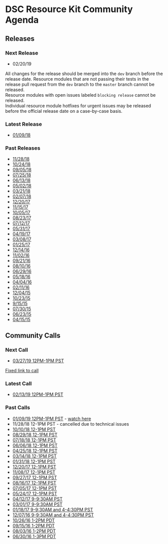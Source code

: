 # DSC Resource Kit Community Agenda

## Releases

### Next Release

- 02/20/19

All changes for the release should be merged into the `dev` branch before the release date. 
Resource modules that are not passing their tests in the release pull request from the `dev` branch to the `master` branch cannot be released.  
Resource modules with open issues labeled `blocking release` cannot be released.  
Individual resource module hotfixes for urgent issues may be released before the official release date on a case-by-case basis.  

### Latest Release

- [01/09/18](https://blogs.msdn.microsoft.com/powershell/2019/01/09/dsc-resource-kit-release-january-2019/)

### Past Releases

- [11/28/18](https://blogs.msdn.microsoft.com/powershell/2018/11/28/dsc-resource-kit-release-november-2018/)
- [10/24/18](https://blogs.msdn.microsoft.com/powershell/2018/10/25/dsc-resource-kit-release-october-2018/)
- [09/05/18](https://blogs.msdn.microsoft.com/powershell/2018/09/05/dsc-resource-kit-release-september-2018/)
- [07/25/18](https://blogs.msdn.microsoft.com/powershell/2018/07/25/dsc-resource-kit-release-july-2018/)
- [06/13/18](https://blogs.msdn.microsoft.com/powershell/2018/06/13/dsc-resource-kit-release-june-2018/)
- [05/02/18](https://blogs.msdn.microsoft.com/powershell/2018/05/02/dsc-resource-kit-release-may-2018/)
- [03/21/18](https://blogs.msdn.microsoft.com/powershell/2018/03/21/dsc-resource-kit-release-march-2018/)
- [02/07/18](https://blogs.msdn.microsoft.com/powershell/2018/02/07/dsc-resource-kit-release-february-2018/)
- [12/20/17](https://blogs.msdn.microsoft.com/powershell/2017/12/20/dsc-resource-kit-release-december-2017/)
- [11/15/17](https://blogs.msdn.microsoft.com/powershell/2017/11/15/dsc-resource-kit-release-november-2017/)
- [10/05/17](https://blogs.msdn.microsoft.com/powershell/2017/10/05/dsc-resource-kit-release-october-2017/)
- [08/23/17](https://blogs.msdn.microsoft.com/powershell/2017/08/23/dsc-resource-kit-release-august-2017/)
- [07/12/17](https://blogs.msdn.microsoft.com/powershell/2017/07/12/dsc-resource-kit-release-july-2017/)
- [05/31/17](https://blogs.msdn.microsoft.com/powershell/2017/05/31/dsc-resource-kit-release-may-2017/)
- [04/19/17](https://blogs.msdn.microsoft.com/powershell/2017/04/19/dsc-resource-kit-release-april-2017/)
- [03/08/17](https://blogs.msdn.microsoft.com/powershell/2017/03/08/dsc-resource-kit-release-march-2017/)
- [01/25/17](https://blogs.msdn.microsoft.com/powershell/2017/01/25/dsc-resource-kit-release-january-2017/)
- [12/14/16](https://blogs.msdn.microsoft.com/powershell/2016/12/14/dsc-resource-kit-release-december-2016/)
- [11/02/16](https://blogs.msdn.microsoft.com/powershell/2016/11/02/dsc-resource-kit-november-2016-release/)
- [09/21/16](https://blogs.msdn.microsoft.com/powershell/2016/09/21/dsc-resource-kit-september-release/)
- [08/10/16](https://blogs.msdn.microsoft.com/powershell/2016/08/10/dsc-resource-kit-august-release/)
- [06/29/16](https://blogs.msdn.microsoft.com/powershell/2016/06/29/dsc-resource-kit-june-release/)
- [05/18/16](https://blogs.msdn.microsoft.com/powershell/2016/05/18/dsc-resource-kit-anniversary-release/)
- [04/04/16](https://blogs.msdn.microsoft.com/powershell/2016/04/04/dsc-resource-kit-update/)
- [02/11/16](https://blogs.msdn.microsoft.com/powershell/2016/02/11/dsc-resource-kit-gets-even-bigger/)
- [12/04/15](https://blogs.msdn.microsoft.com/powershell/2015/12/04/recent-updates-to-dsc-resource-kit/)
- [10/23/15](https://blogs.msdn.microsoft.com/powershell/2015/10/23/dsc-resource-kit-updates-are-here/)
- [9/15/15](https://blogs.msdn.microsoft.com/powershell/2015/09/15/updated-dsc-resource-kit-available-in-the-powershell-gallery/)
- [07/30/15](https://blogs.msdn.microsoft.com/powershell/2015/07/30/whats-new-in-dsc-resource-kit/)
- [06/23/15](https://blogs.msdn.microsoft.com/powershell/2015/06/23/dsc-resource-kit-flourishes-as-open-source/)
- [04/15/15](https://blogs.msdn.microsoft.com/powershell/2015/04/27/dsc-resource-kit-moved-to-github/)

## Community Calls

### Next Call

- [03/27/19 12PM-1PM PST](https://github.com/PowerShell/DscResources/blob/master/CommunityCalls/2019-03-27)

[Fixed link to call](https://meet.lync.com/microsoft/kakeim/FBKT98R9)

### Latest Call

- [02/13/19 12PM-1PM PST](https://github.com/PowerShell/DscResources/blob/master/CommunityCalls/2019-02-13)

### Past Calls

- [01/09/19 12PM-1PM PST](https://github.com/PowerShell/DscResources/blob/master/CommunityCalls/2019-01-09) - [watch here](https://youtu.be/hH2XkR-YZNQ)
- 11/28/18 12-1PM PST - cancelled due to technical issues
- [10/10/18 12-1PM PST](https://github.com/PowerShell/DscResources/blob/master/CommunityCalls/2018-10-10)
- [08/29/18 12-1PM PST](https://github.com/PowerShell/DscResources/blob/master/CommunityCalls/2018-08-29)
- [07/18/18 12-1PM PST](https://github.com/PowerShell/DscResources/blob/master/CommunityCalls/2018-07-18)
- [06/06/18 12-1PM PST](https://github.com/PowerShell/DscResources/tree/master/CommunityCalls/2018-06-06)
- [04/25/18 12-1PM PST](https://github.com/PowerShell/DscResources/tree/master/CommunityCalls/2018-04-25)
- [03/14/18 12-1PM PST](https://github.com/PowerShell/DscResources/tree/master/CommunityCalls/2018-03-14)
- [01/31/18 12-1PM PST](https://github.com/PowerShell/DscResources/tree/master/CommunityCalls/2018-01-31)
- [12/20/17 12-1PM PST](https://github.com/PowerShell/DscResources/blob/master/CommunityCalls/2017-12-20)
- [11/08/17 12-1PM PST](https://github.com/PowerShell/DscResources/tree/master/CommunityCalls/2017-11-08)
- [09/27/17 12-1PM PST](https://github.com/PowerShell/DscResources/blob/master/CommunityCalls/2017-09-27)
- [08/16/17 12-1PM PST](https://github.com/PowerShell/DscResources/blob/master/CommunityCalls/2017-08-16)
- [07/05/17 12-1PM PST](https://github.com/PowerShell/DscResources/blob/master/CommunityCalls/2017-07-05)
- [05/24/17 12-1PM PST](https://github.com/PowerShell/DscResources/blob/master/CommunityCalls/2017-05-24)
- [04/12/17 9-9:30AM PST](https://github.com/PowerShell/DscResources/blob/master/CommunityCalls/2017-04-12)
- [03/01/17 9-9:30AM PST](https://github.com/PowerShell/DscResources/blob/master/CommunityCalls/2017-03-01)
- [01/18/17 9-9:30AM and 4-4:30PM PST](https://github.com/PowerShell/DscResources/blob/master/CommunityCalls/2017-01-18)
- [12/07/16 9-9:30AM and 4-4:30PM PST](https://github.com/PowerShell/DscResources/blob/master/CommunityCalls/2016-12-07)
- [10/26/16 1-2PM PDT](https://github.com/PowerShell/DscResources/blob/master/CommunityCalls/2016-10-26)
- [09/15/16 1-2PM PDT](https://github.com/PowerShell/DscResources/blob/master/CommunityCalls/2016-09-15)
- [08/03/16 1-2PM PDT](https://github.com/PowerShell/DscResources/blob/master/CommunityCalls/2016-08-03)
- [06/30/16 1-3PM PDT](https://github.com/PowerShell/DscResources/tree/master/CommunityCalls/2016-06-30)
